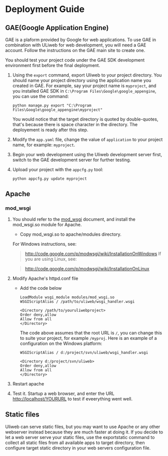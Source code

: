 # Deployment Guide


## GAE(Google Application Engine)

GAE is a plaform provided by Google for web applications. To use GAE in combination
with ULiweb for web development, you will need a GAE account. Follow the instructions
on the GAE main site to create one.

You should test your project code under the GAE SDK development environment first
before the final deployment.


1. Using the `export` command, export Uliweb to your project directory. You should name
    your project directory using the application name you created in
    GAE. For example, say your project name is `myproject`, and you installed GAE SDK in
    `C:\Program Files\Google\google_appengine`, you can use the command:

    ```
    python manage.py export "C:\Program Files\Google\google_appengine\myproject"
    ```

    You would notice that the target directory is quoted by double-quotes,
    that's because there is space character in the directory. The deployement is ready after this step.
1. Modify the `app.yaml` file, change the value of `application` to your project name,
    for example: `myproject`.
1. Begin your web development using the Uliweb development server
    first, switch to the GAE development server for further testing.
1. Upload your project with the `appcfg.py` tool:

    ```
    python appcfg.py update myproject
    ```



## Apache


### mod_wsgi


1. You should refer to the [mod_wsgi](http://code.google.com/p/modwsgi/) document, and
    install the mod_wsgi.so module for Apache.

    * Copy mod_wsgi.so to apache/modules directory.

    For Windows instructions, see:

    > http://code.google.com/p/modwsgi/wiki/InstallationOnWindows
    If you are using Linux, see:

    > http://code.google.com/p/modwsgi/wiki/InstallationOnLinux
1. Modify Apache's httpd.conf file

    * Add the code below

        ```
        LoadModule wsgi_module modules/mod_wsgi.so
        WSGIScriptAlias / /path/to/uliweb/wsgi_handler.wsgi
        
        <Directory /path/to/youruliwebproject>
        Order deny,allow
        Allow from all
        </Directory>
        ```

        The code above assumes that the root URL is `/`, you can change this to
        suite your project, for example `/myproj`.
        Here is an example of a configuration on the Windows platform:

        ```
        WSGIScriptAlias / d:/project/svn/uliweb/wsgi_handler.wsgi
        
        <Directory d:/project/svn/uliweb>
        Order deny,allow
        Allow from all
        </Directory>
        ```


1. Restart apache
1. Test it. Startup a web browser, and enter the URL [http://localhost/YOURURL](http://localhost/YOURURL)
    to test if eveerything went well.


## Static files

Uliweb can serve static files, but you may want to use Apache or any other
webserver instead because they are much faster at doing it. If you decide to
let a web server serve your static files, use the exportstatic command to
collect all static files from all available apps to target directory, then
configure target static directory in your web servers configuration file.

